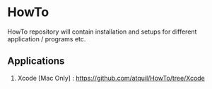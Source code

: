 # HowTo
HowTo repository will contain installation and setups for different application / programs etc. 


## Applications

1. Xcode [Mac Only] : https://github.com/atquil/HowTo/tree/Xcode